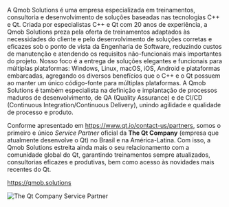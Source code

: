 A Qmob Solutions é uma empresa especializada em treinamentos, consultoria e desenvolvimento de soluções baseadas nas tecnologias C++ e Qt. Criada por especialistas C++ e Qt com 20 anos de experiência, a Qmob Solutions preza pela oferta de treinamentos adaptados às necessidades do cliente e pelo desenvolvimento de soluções corretas e eficazes sob o ponto de vista da Engenharia de Software, reduzindo custos de manutenção e atendendo os requisitos não-funcionais mais importantes do projeto. Nosso foco é a entrega de soluções elegantes e funcionais para múltiplas plataformas: Windows, Linux, macOS, iOS, Android e plataformas embarcadas, agregando os diversos benefícios que o C++ e o Qt possuem ao manter um único código-fonte para múltiplas plataformas. A Qmob Solutions é também especialista na definição e implantação de processos maduros de desenvolvimento, de QA (Quality Assurance) e de CI/CD (Continuous Integration/Continuous Delivery), unindo agilidade e qualidade de processo e produto.

Conforme apresentado em https://www.qt.io/contact-us/partners, somos o primeiro e único _Service Partner_ oficial da __The Qt Company__ (empresa que atualmente desenvolve o Qt) no Brasil e na América-Latina. Com isso, a Qmob Solutions estreita ainda mais o seu relacionamento com a comunidade global do Qt, garantindo treinamentos sempre atualizados, consultorias eficazes e produtivas, bem como acesso às novidades mais recentes do Qt.

https://qmob.solutions

![The Qt Company Service Partner](https://qmob.solutions/assets/img/service_partner.png)
